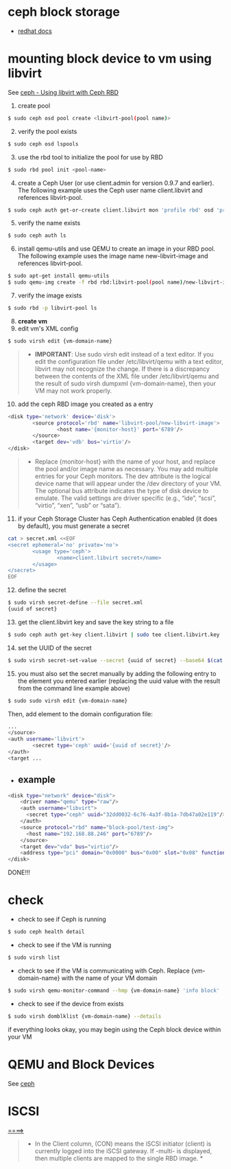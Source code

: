 # ceph block storage
- [redhat docs](./Red_Hat_Ceph_Storage-1.3-Block_Device_Guide-en-US.pdf)
# mounting block device to vm using libvirt
See [ceph - Using libvirt with Ceph RBD](https://docs.ceph.com/en/octopus/rbd/libvirt/)
1. create pool
```bash
$ sudo ceph osd pool create <libvirt-pool(pool name)>
```
2. verify the pool exists 
```bash
$ sudo ceph osd lspools
```
3. use the rbd tool to initialize the pool for use by RBD
```bash
$ sudo rbd pool init <pool-name>
```
4. create a Ceph User (or use client.admin for version 0.9.7 and earlier). The following example uses the Ceph user name client.libvirt and references libvirt-pool.
```bash
$ sudo ceph auth get-or-create client.libvirt mon 'profile rbd' osd 'profile rbd pool=libvirt-pool'
```
5. verify the name exists
```bash
$ sudo ceph auth ls
```
6. install qemu-utils and use QEMU to create an image in your RBD pool. The following example uses the image name new-libvirt-image and references libvirt-pool.
```bash
$ sudo apt-get install qemu-utils
$ sudo qemu-img create -f rbd rbd:libvirt-pool(pool name)/new-libvirt-image(image name) 2G
```
7. verify the image exists
```bash
$ sudo rbd -p libvirt-pool ls
```
8. **create vm**
9. edit vm's XML config
```bash
$ sudo virsh edit {vm-domain-name}
```
> - **IMPORTANT**: Use sudo virsh edit instead of a text editor. If you edit the configuration file under /etc/libvirt/qemu with a text editor, libvirt may not recognize the change. If there is a discrepancy between the contents of the XML file under /etc/libvirt/qemu and the result of sudo virsh dumpxml {vm-domain-name}, then your VM may not work properly.

10. add the ceph RBD image you created as a <disk> entry
```bash
<disk type='network' device='disk'>
        <source protocol='rbd' name='libvirt-pool/new-libvirt-image'>
                <host name='{monitor-host}' port='6789'/>
        </source>
        <target dev='vdb' bus='virtio'/>
</disk>
```
> - Replace {monitor-host} with the name of your host, and replace the pool and/or image name as necessary. You may add multiple <host> entries for your Ceph monitors. The dev attribute is the logical device name that will appear under the /dev directory of your VM. The optional bus attribute indicates the type of disk device to emulate. The valid settings are driver specific (e.g., “ide”, “scsi”, “virtio”, “xen”, “usb” or “sata”).

11. if your Ceph Storage Cluster has Ceph Authentication enabled (it does by default), you must generate a secret
```bash
cat > secret.xml <<EOF
<secret ephemeral='no' private='no'>
        <usage type='ceph'>
                <name>client.libvirt secret</name>
        </usage>
</secret>
EOF

```
12. define the secret
```bash
$ sudo virsh secret-define --file secret.xml
{uuid of secret}
```
13. get the client.libvirt key and save the key string to a file
```bash
$ sudo ceph auth get-key client.libvirt | sudo tee client.libvirt.key
```
14. set the UUID of the secret
```bash
$ sudo virsh secret-set-value --secret {uuid of secret} --base64 $(cat client.libvirt.key) && rm client.libvirt.key secret.xml
```
15. you must also set the secret manually by adding the following <auth> entry to the <disk> element you entered earlier (replacing the uuid value with the result from the command line example above)
```bash
$ sudo sudo virsh edit {vm-domain-name}
```
Then, add <auth></auth> element to the domain configuration file:

```bash
...
</source>
<auth username='libvirt'>
        <secret type='ceph' uuid='{uuid of secret}'/>
</auth>
<target ...
```
- ## example
```bash
<disk type="network" device="disk">
    <driver name="qemu" type="raw"/>
    <auth username="libvirt">
      <secret type="ceph" uuid="32dd0032-6c76-4a3f-8b1a-7db47a02e119"/>
    </auth>
    <source protocol="rbd" name="block-pool/test-img">
      <host name="192.168.88.246" port="6789"/>
    </source>
    <target dev="vda" bus="virtio"/>
    <address type="pci" domain="0x0000" bus="0x00" slot="0x08" function="0x0"/>
</disk>
```
DONE!!!

# check
- check to see if Ceph is running
```bash
$ sudo ceph health detail
```
- check to see if the VM is running
```bash
$ sudo virsh list
```
- check to see if the VM is communicating with Ceph. Replace {vm-domain-name} with the name of your VM domain
```bash
$ sudo virsh qemu-monitor-command --hmp {vm-domain-name} 'info block'
```
- check to see if the device from <target dev='vdb' bus='virtio'/> exists
```bash
$ sudo virsh domblklist {vm-domain-name} --details
```
if everything looks okay, you may begin using the Ceph block device within your VM

# QEMU and Block Devices 
See [ceph](https://docs.ceph.com/en/octopus/rbd/qemu-rbd/)

# ISCSI
[====>](https://docs.ceph.com/en/octopus/rbd/iscsi-monitoring/)
> * In the Client column, (CON) means the iSCSI initiator (client) is currently logged into the iSCSI gateway. If -multi- is displayed, then multiple clients are mapped to the single RBD image. *
